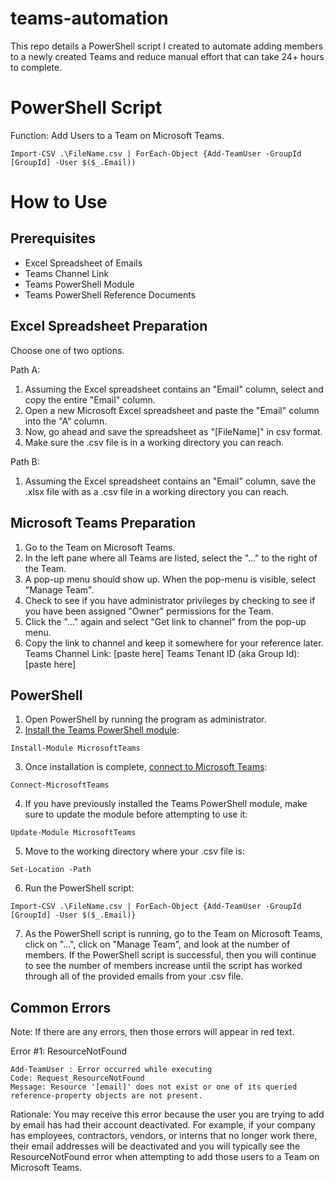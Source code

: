 # teams-automation
This repo details a PowerShell script I created to automate adding members to a newly created Teams and reduce manual effort that can take 24+ hours to complete.

# PowerShell Script
Function: Add Users to a Team on Microsoft Teams.
```
Import-CSV .\FileName.csv | ForEach-Object {Add-TeamUser -GroupId [GroupId] -User $($_.Email))
```

# How to Use

## Prerequisites
* Excel Spreadsheet of Emails
* Teams Channel Link
* Teams PowerShell Module
* Teams PowerShell Reference Documents

## Excel Spreadsheet Preparation
Choose one of two options.

Path A: 
1. Assuming the Excel spreadsheet contains an "Email" column, select and copy the entire "Email" column.
2. Open a new Microsoft Excel spreadsheet and paste the "Email" column into the "A" column.
3. Now, go ahead and save the spreadsheet as "[FileName]" in csv format.
4. Make sure the .csv file is in a working directory you can reach.

Path B: 
1. Assuming the Excel spreadsheet contains an "Email" column, save the .xlsx file with as a .csv file in a working directory you can reach.

## Microsoft Teams Preparation
1. Go to the Team on Microsoft Teams.
2. In the left pane where all Teams are listed, select the "..." to the right of the Team.
3. A pop-up menu should show up. When the pop-menu is visible, select "Manage Team".
4. Check to see if you have administrator privileges by checking to see if you have been assigned "Owner" permissions for the Team.
5. Click the "..." again and select "Get link to channel" from the pop-up menu.
6. Copy the link to channel and keep it somewhere for your reference later.
   Teams Channel Link: [paste here]
   Teams Tenant ID (aka Group Id): [paste here]

## PowerShell
1. Open PowerShell by running the program as administrator.
2. [Install the Teams PowerShell module](https://docs.microsoft.com/en-us/MicosoftTeams/teams-powershell-install#install-the-teams-powershell-module):
```
Install-Module MicrosoftTeams
```
3. Once installation is complete, [connect to Microsoft Teams](https://docs.microsoft.com/en-us/MicrosoftTeams/teams-powershell-install#sign-in):
```
Connect-MicrosoftTeams
```
4. If you have previously installed the Teams PowerShell module, make sure to update the module before attempting to use it:
```
Update-Module MicrosoftTeams
```
5. Move to the working directory where your .csv file is:
```
Set-Location -Path
```
6. Run the PowerShell script:
```
Import-CSV .\FileName.csv | ForEach-Object {Add-TeamUser -GroupId [GroupId] -User $($_.Email)}
```
7. As the PowerShell script is running, go to the Team on Microsoft Teams, click on "...", click on "Manage Team", and look at the number of members. If the PowerShell script is successful, then you will continue to see the number of members increase until the script has worked through all of the provided emails from your .csv file.

## Common Errors
Note: If there are any errors, then those errors will appear in red text.

Error #1: ResourceNotFound
```
Add-TeamUser : Error occurred while executing
Code: Request_ResourceNotFound
Message: Resource '[email]' does not exist or one of its queried reference-property objects are not present.
```
Rationale: You may receive this error because the user you are trying to add by email has had their account deactivated. For example, if your company has employees, contractors, vendors, or interns that no longer work there, their email addresses will be deactivated and you will typically see the ResourceNotFound error when attempting to add those users to a Team on Microsoft Teams.
